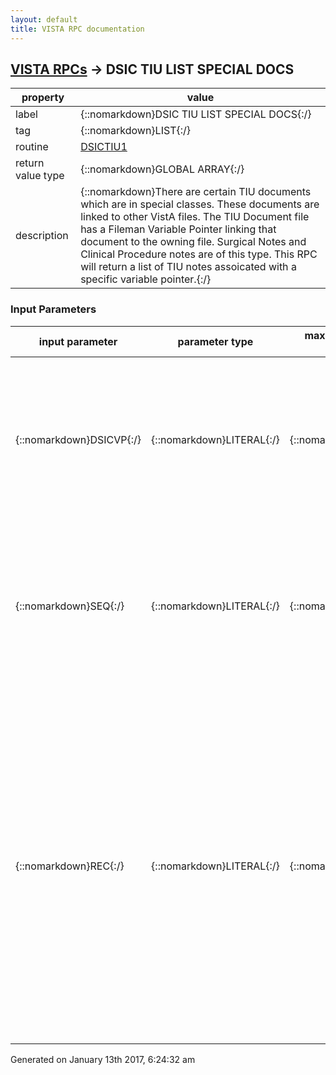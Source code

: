 ```yaml
---
layout: default
title: VISTA RPC documentation
---
```




## [VISTA RPCs](TableOfContent.md) &#8594; DSIC TIU LIST SPECIAL DOCS 

 property | value 
--- | --- 
 label | {::nomarkdown}DSIC TIU LIST SPECIAL DOCS{:/}
 tag | {::nomarkdown}LIST{:/}
 routine | [DSICTIU1](http://code.osehra.org/dox/Routine_DSICTIU1_source.html)
 return value type | {::nomarkdown}GLOBAL ARRAY{:/}
 description | {::nomarkdown}There are certain TIU documents which are in special classes.  These documents are linked to other VistA files.  The TIU Document file has a Fileman Variable Pointer linking that document to the owning file.  Surgical Notes and Clinical Procedure notes are of this type.  This RPC will return a list of TIU notes assoicated with a specific variable pointer.{:/}

### Input Parameters

| input parameter | parameter type | maximum data length | required | description | 
| --- | --- | --- | --- | --- | 
| {::nomarkdown}DSICVP{:/} | {::nomarkdown}LITERAL{:/} | {::nomarkdown}30{:/} | {::nomarkdown}true{:/} | {::nomarkdown}This is a Fileman Variable Pointer value to be used for looking up documents associated with it.  This parameter is optional.  However, if this parameter is not passed, then then REC parameter will be required.{:/} | 
| {::nomarkdown}SEQ{:/} | {::nomarkdown}LITERAL{:/} | {::nomarkdown}1{:/} | {::nomarkdown}true{:/} | {::nomarkdown}This optional single character flag indicates the date order for the list of documents to return.  D - return list in descending order, i.e., newest note first  A - return list in ascending order, i.e., oldest note first{:/} | 
| {::nomarkdown}REC{:/} | {::nomarkdown}LITERAL{:/} | {::nomarkdown}20{:/} | {::nomarkdown}true{:/} | {::nomarkdown}This parameter is optional.  However, if the DSICVP parameter is not passed, then this parameter must be passed.  This parameter allows the GUI to get a list of documents without having to pass the explicit Fileman Variable Pointer syntax.  The format of REC is code^ien. The following are the only allowed codes:  S - get documents associated with surgery case # from file 130 Example:  S^234 - get all TIU notes associated with surgical case# 234{:/} | 




 Generated on January 13th 2017, 6:24:32 am